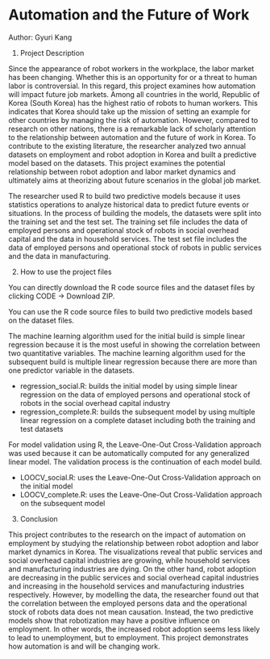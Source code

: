 # Automation and the Future of Work
Author: Gyuri Kang

1. Project Description

Since the appearance of robot workers in the workplace, the labor market has been changing. Whether this is an opportunity for or a threat to human labor is controversial. In this regard, this project examines how automation will impact future job markets. Among all countries in the world, Republic of Korea (South Korea) has the highest ratio of robots to human workers. This indicates that Korea should take up the mission of setting an example for other countries by managing the risk of automation. However, compared to research on other nations, there is a remarkable lack of scholarly attention to the relationship between automation and the future of work in Korea. To contribute to the existing literature, the researcher analyzed two annual datasets on employment and robot adoption in Korea and built a predictive model based on the datasets. This project examines the potential relationship between robot adoption and labor market dynamics and ultimately aims at theorizing about future scenarios in the global job market.

The researcher used R to build two predictive models because it uses statistics operations to analyze historical data to predict future events or situations. In the process of building the models, the datasets were split into the training set and the test set. The training set file includes the data of employed persons and operational stock of robots in social overhead capital and the data in household services. The test set file includes the data of employed persons and operational stock of robots in public services and the data in manufacturing.


2. How to use the project files

You can directly download the R code source files and the dataset files by clicking CODE -> Download ZIP.

You can use the R code source files to build two predictive models based on the dataset files.

The machine learning algorithm used for the initial build is simple linear regression because it is the most useful in showing the correlation between two quantitative variables. The machine learning algorithm used for the subsequent build is multiple linear regression because there are more than one predictor variable in the datasets.
  - regression_social.R: builds the initial model by using simple linear regression on the data of employed persons and operational stock of robots in the social overhead capital industry
  - regression_complete.R: builds the subsequent model by using multiple linear regression on a complete dataset including both the training and test datasets

For model validation using R, the Leave-One-Out Cross-Validation approach was used because it can be automatically computed for any generalized linear model. The validation process is the continuation of each model build.
  - LOOCV_social.R: uses the Leave-One-Out Cross-Validation approach on the initial model
  - LOOCV_complete.R: uses the Leave-One-Out Cross-Validation approach on the subsequent model


3. Conclusion

This project contributes to the research on the impact of automation on employment by studying the relationship between robot adoption and labor market dynamics in Korea. The visualizations reveal that public services and social overhead capital industries are growing, while household services and manufacturing industries are dying. On the other hand, robot adoption are decreasing in the public services and social overhead capital industries and increasing in the household services and manufacturing industries respectively. However, by modelling the data, the researcher found out that the correlation between the employed persons data and the operational stock of robots data does not mean causation. Instead, the two predictive models show that robotization may have a positive influence on employment. In other words, the increased robot adoption seems less likely to lead to unemployment, but to employment. This project demonstrates how automation is and will be changing work.
